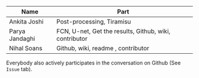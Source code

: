 

Name| Part
--- | ---
Ankita Joshi  | Post-processing, Tiramisu
Parya Jandaghi | FCN, U-net, Get the results, Github, wiki, contributor
Nihal Soans | Github, wiki, readme , contributor

Everybody also actively participates in the conversation on Github (See `Issue` tab).




